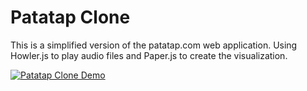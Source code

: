 # Patatap Clone
This is a simplified version of the patatap.com web application. Using Howler.js to play audio files and Paper.js to create the visualization. 

[![Patatap Clone Demo](https://img.youtube.com/vi/si5lUikrfWg/hqdefault.jpg)](https://www.youtube.com/watch?v=si5lUikrfWg)
